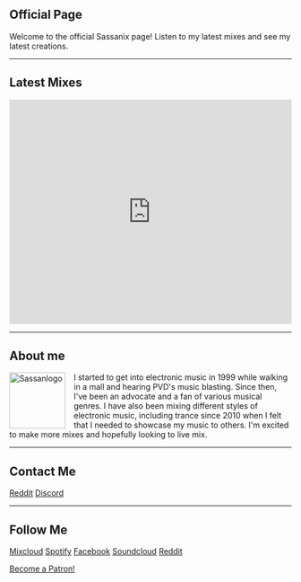 ## Official Page

<div style="clear: both;">
  <div style="float: left; margin-right 1em;">
  </div>
  <div>
    <p>Welcome to the official Sassanix page! Listen to my latest mixes and see my latest creations.</p>
  </div>
</div>

---  

## Latest Mixes

<iframe width="100%" height="400" src="https://www.mixcloud.com/widget/iframe/?feed=%2FSassanix%2F" frameborder="0" ></iframe>

---  
## About me

<head>
<style>
img {
    float: left;
 }
</style>
</head>
<body>
<p><img src="LS8Mx.gif" alt="Sassanlogo" style="width:100px;height:100px;margin-right:15px;">
I started to get into electronic music in 1999 while walking in a mall and hearing PVD's music blasting. Since then, I've been an advocate and a fan of various musical genres. I have also been mixing different styles of electronic music, including trance since 2010 when I felt that I needed to showcase my music to others. I'm excited to make more mixes and hopefully looking to live mix.</p>
</body>  

---  
## Contact Me

[Reddit](https://www.reddit.com/message/compose/?to=Sassanix) [Discord](https://discordapp.com/users/Sassanix#0801/)

---  
## Follow Me

[Mixcloud](http://mixcloud.com/sassanix) [Spotify](https://open.spotify.com/user/sassanix?si=AXINLMyWTvCfRKCKaWUxTw) [Facebook](http://facebook.com/sassanix) [Soundcloud](http://soundcloud.com/sassanix) [Reddit](http://reddit.com/r/sassanix)

<a href="https://www.patreon.com/bePatron?u=13950355" data-patreon-widget-type="become-patron-button">Become a Patron!</a><script async src="https://c6.patreon.com/becomePatronButton.bundle.js"></script>  

